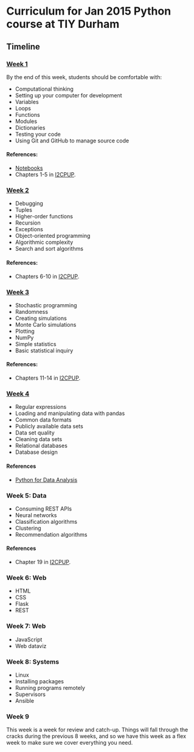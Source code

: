 # Curriculum for Jan 2015 Python course at TIY Durham

## Timeline

### [Week 1](week1.md)

By the end of this week, students should be comfortable with:

* Computational thinking
* Setting up your computer for development
* Variables
* Loops
* Functions
* Modules
* Dictionaries
* Testing your code
* Using Git and GitHub to manage source code

#### References:

* [Notebooks](notebooks/week1)
* Chapters 1-5 in [I2CPUP][].

### [Week 2](week2.md)

* Debugging
* Tuples
* Higher-order functions
* Recursion
* Exceptions
* Object-oriented programming
* Algorithmic complexity
* Search and sort algorithms

#### References:

* Chapters 6-10 in [I2CPUP][].

### [Week 3](week3.md)

* Stochastic programming
* Randomness
* Creating simulations
* Monte Carlo simulations
* Plotting
* NumPy
* Simple statistics
* Basic statistical inquiry

#### References:

* Chapters 11-14 in [I2CPUP][].

### [Week 4](week4.md)

* Regular expressions
* Loading and manipulating data with pandas
* Common data formats
* Publicly available data sets
* Data set quality
* Cleaning data sets
* Relational databases
* Database design

#### References

* [Python for Data Analysis](http://shop.oreilly.com/product/0636920023784.do)

### Week 5: Data

* Consuming REST APIs
* Neural networks
* Classification algorithms
* Clustering
* Recommendation algorithms

#### References

* Chapter 19 in [I2CPUP][].

### Week 6: Web

* HTML
* CSS
* Flask
* REST

### Week 7: Web

* JavaScript
* Web dataviz

### Week 8: Systems

* Linux
* Installing packages
* Running programs remotely
* Supervisors
* Ansible

### Week 9

This week is a week for review and catch-up. Things will fall through the cracks during the previous 8 weeks, and so we have this week as a flex week to make sure we cover everything you need.

[I2CPUP]: https://mitpress.mit.edu/books/introduction-computation-and-programming-using-python-0
